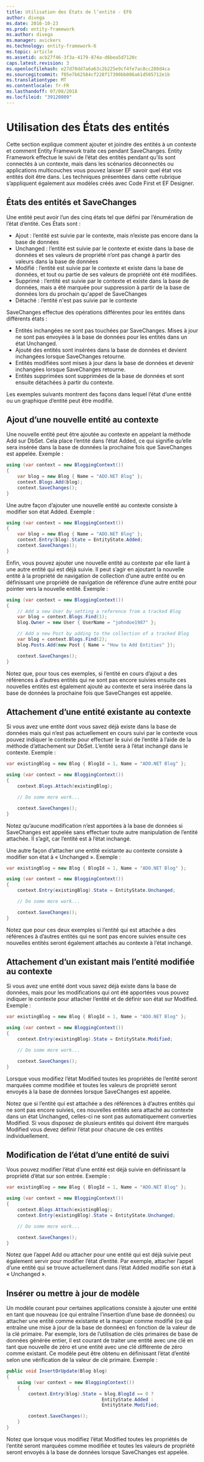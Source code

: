 ```yaml
---
title: Utilisation des États de l’entité - EF6
author: divega
ms.date: 2016-10-23
ms.prod: entity-framework
ms.author: divega
ms.manager: avickers
ms.technology: entity-framework-6
ms.topic: article
ms.assetid: acb27f46-3f3a-4179-874a-d6bea5d7120c
caps.latest.revision: 3
ms.openlocfilehash: e27d70dd7a6a63c2b225e9cf4fe7ac8cc280d4ca
ms.sourcegitcommit: f05e7b62584cf228f17390bb086a61d505712e1b
ms.translationtype: MT
ms.contentlocale: fr-FR
ms.lasthandoff: 07/08/2018
ms.locfileid: "39120809"
---
```

# <a name="working-with-entity-states"></a>Utilisation des États des entités
Cette section explique comment ajouter et joindre des entités à un contexte et comment Entity Framework traite ces pendant SaveChanges.
Entity Framework effectue le suivi de l’état des entités pendant qu’ils sont connectés à un contexte, mais dans les scénarios déconnectés ou applications multicouches vous pouvez laisser EF savoir quel état vos entités doit être dans.
Les techniques présentées dans cette rubrique s’appliquent également aux modèles créés avec Code First et EF Designer.  

## <a name="entity-states-and-savechanges"></a>États des entités et SaveChanges

Une entité peut avoir l’un des cinq états tel que défini par l’énumération de l’état d’entité. Ces États sont :  

- Ajout : l’entité est suivie par le contexte, mais n’existe pas encore dans la base de données  
- Unchanged : l’entité est suivie par le contexte et existe dans la base de données et ses valeurs de propriété n’ont pas changé à partir des valeurs dans la base de données  
- Modifié : l’entité est suivie par le contexte et existe dans la base de données, et tout ou partie de ses valeurs de propriété ont été modifiées.  
- Supprimé : l’entité est suivie par le contexte et existe dans la base de données, mais a été marquée pour suppression à partir de la base de données lors du prochain qu'appel de SaveChanges  
- Détaché : l’entité n'est pas suivie par le contexte  

SaveChanges effectue des opérations différentes pour les entités dans différents états :  

- Entités inchangées ne sont pas touchées par SaveChanges. Mises à jour ne sont pas envoyées à la base de données pour les entités dans un état Unchanged.  
- Ajouté des entités sont insérées dans la base de données et devient inchangées lorsque SaveChanges retourne.  
- Entités modifiées sont mises à jour dans la base de données et devenir inchangées lorsque SaveChanges retourne.  
- Entités supprimées sont supprimées de la base de données et sont ensuite détachées à partir du contexte.  

Les exemples suivants montrent des façons dans lequel l’état d’une entité ou un graphique d’entité peut être modifié.  

## <a name="adding-a-new-entity-to-the-context"></a>Ajout d’une nouvelle entité au contexte  

Une nouvelle entité peut être ajoutée au contexte en appelant la méthode Add sur DbSet.
Cela place l’entité dans l’état Added, ce qui signifie qu’elle sera insérée dans la base de données la prochaine fois que SaveChanges est appelée.
Exemple :  

``` csharp
using (var context = new BloggingContext())
{
    var blog = new Blog { Name = "ADO.NET Blog" };
    context.Blogs.Add(blog);
    context.SaveChanges();
}
```  

Une autre façon d’ajouter une nouvelle entité au contexte consiste à modifier son état Added. Exemple :  

``` csharp
using (var context = new BloggingContext())
{
    var blog = new Blog { Name = "ADO.NET Blog" };
    context.Entry(blog).State = EntityState.Added;
    context.SaveChanges();
}
```  

Enfin, vous pouvez ajouter une nouvelle entité au contexte par elle liant à une autre entité qui est déjà suivie.
Il peut s’agir en ajoutant la nouvelle entité à la propriété de navigation de collection d’une autre entité ou en définissant une propriété de navigation de référence d’une autre entité pour pointer vers la nouvelle entité. Exemple :  

``` csharp
using (var context = new BloggingContext())
{
    // Add a new User by setting a reference from a tracked Blog
    var blog = context.Blogs.Find(1);
    blog.Owner = new User { UserName = "johndoe1987" };

    // Add a new Post by adding to the collection of a tracked Blog
    var blog = context.Blogs.Find(2);
    blog.Posts.Add(new Post { Name = "How to Add Entities" });

    context.SaveChanges();
}
```  

Notez que, pour tous ces exemples, si l’entité en cours d’ajout a des références à d’autres entités qui ne sont pas encore suivies ensuite ces nouvelles entités est également ajouté au contexte et sera insérée dans la base de données la prochaine fois que SaveChanges est appelée.  

## <a name="attaching-an-existing-entity-to-the-context"></a>Attachement d’une entité existante au contexte  

Si vous avez une entité dont vous savez déjà existe dans la base de données mais qui n’est pas actuellement en cours suivi par le contexte vous pouvez indiquer le contexte pour effectuer le suivi de l’entité à l’aide de la méthode d’attachement sur DbSet. L’entité sera à l’état inchangé dans le contexte. Exemple :  

``` csharp
var existingBlog = new Blog { BlogId = 1, Name = "ADO.NET Blog" };

using (var context = new BloggingContext())
{
    context.Blogs.Attach(existingBlog);

    // Do some more work...  

    context.SaveChanges();
}
```  

Notez qu’aucune modification n’est apportées à la base de données si SaveChanges est appelée sans effectuer toute autre manipulation de l’entité attachée. Il s’agit, car l’entité est à l’état inchangé.  

Une autre façon d’attacher une entité existante au contexte consiste à modifier son état à « Unchanged ». Exemple :  

``` csharp
var existingBlog = new Blog { BlogId = 1, Name = "ADO.NET Blog" };

using (var context = new BloggingContext())
{
    context.Entry(existingBlog).State = EntityState.Unchanged;

    // Do some more work...  

    context.SaveChanges();
}
```  

Notez que pour ces deux exemples si l’entité qui est attachée a des références à d’autres entités qui ne sont pas encore suivies ensuite ces nouvelles entités seront également attachés au contexte à l’état inchangé.  

## <a name="attaching-an-existing-but-modified-entity-to-the-context"></a>Attachement d’un existant mais l’entité modifiée au contexte  

Si vous avez une entité dont vous savez déjà existe dans la base de données, mais pour les modifications qui ont été apportées vous pouvez indiquer le contexte pour attacher l’entité et de définir son état sur Modified.
Exemple :  

``` csharp
var existingBlog = new Blog { BlogId = 1, Name = "ADO.NET Blog" };

using (var context = new BloggingContext())
{
    context.Entry(existingBlog).State = EntityState.Modified;

    // Do some more work...  

    context.SaveChanges();
}
```  

Lorsque vous modifiez l’état Modified toutes les propriétés de l’entité seront marquées comme modifiée et toutes les valeurs de propriété seront envoyés à la base de données lorsque SaveChanges est appelée.  

Notez que si l’entité qui est attachée a des références à d’autres entités qui ne sont pas encore suivies, ces nouvelles entités sera attaché au contexte dans un état Unchanged, celles-ci ne sont pas automatiquement converties Modified.
Si vous disposez de plusieurs entités qui doivent être marqués Modified vous devez définir l’état pour chacune de ces entités individuellement.  

## <a name="changing-the-state-of-a-tracked-entity"></a>Modification de l’état d’une entité de suivi  

Vous pouvez modifier l’état d’une entité est déjà suivie en définissant la propriété d’état sur son entrée. Exemple :  

``` csharp
var existingBlog = new Blog { BlogId = 1, Name = "ADO.NET Blog" };

using (var context = new BloggingContext())
{
    context.Blogs.Attach(existingBlog);
    context.Entry(existingBlog).State = EntityState.Unchanged;

    // Do some more work...  

    context.SaveChanges();
}
```  

Notez que l’appel Add ou attacher pour une entité qui est déjà suivie peut également servir pour modifier l’état d’entité. Par exemple, attacher l’appel d’une entité qui se trouve actuellement dans l’état Added modifie son état à « Unchanged ».  

## <a name="insert-or-update-pattern"></a>Insérer ou mettre à jour de modèle  

Un modèle courant pour certaines applications consiste à ajouter une entité en tant que nouveau (ce qui entraîne l’insertion d’une base de données) ou attacher une entité comme existante et la marquer comme modifié (ce qui entraîne une mise à jour de la base de données) en fonction de la valeur de la clé primaire.
Par exemple, lors de l’utilisation de clés primaires de base de données générée entier, il est courant de traiter une entité avec une clé en tant que nouvelle de zéro et une entité avec une clé différente de zéro comme existant.
Ce modèle peut être obtenu en définissant l’état d’entité selon une vérification de la valeur de clé primaire. Exemple :  

``` csharp
public void InsertOrUpdate(Blog blog)
{
    using (var context = new BloggingContext())
    {
        context.Entry(blog).State = blog.BlogId == 0 ?
                                   EntityState.Added :
                                   EntityState.Modified;

        context.SaveChanges();
    }
}
```  

Notez que lorsque vous modifiez l’état Modified toutes les propriétés de l’entité seront marquées comme modifiée et toutes les valeurs de propriété seront envoyés à la base de données lorsque SaveChanges est appelée.  
